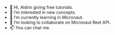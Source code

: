 - 👋 Hi, Aldrin giving free tutorials.
- 👀 I’m interested in new concepts.
- 🌱 I’m currently learning in Micronaut.
- 💞️ I’m looking to collaborate on Micronaut Rest API.
- 📫 You can chat me.

<!---
renboy1222/renboy1222 is a ✨ special ✨ repository because its `README.md` (this file) appears on your GitHub profile.
You can click the Preview link to take a look at your changes.
--->
